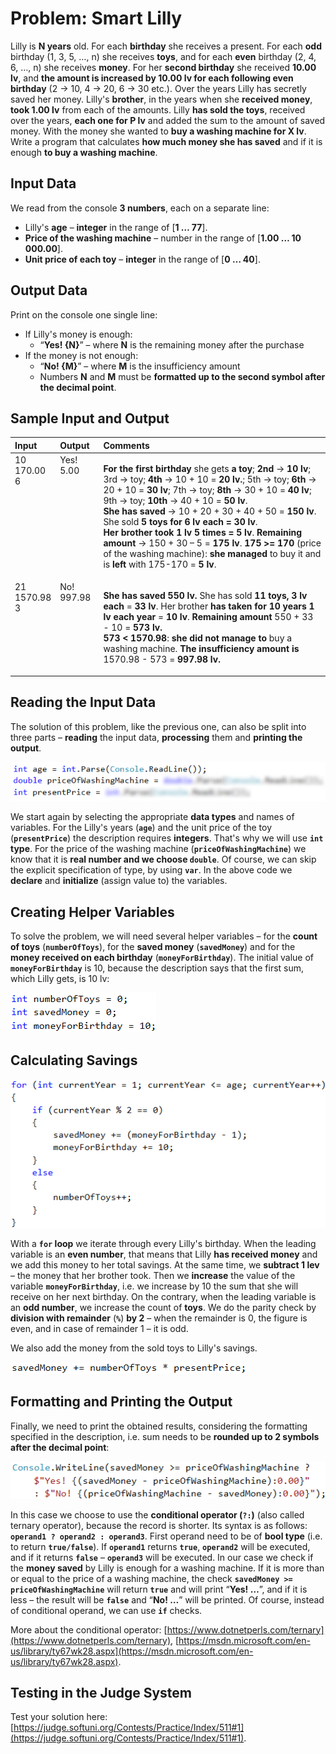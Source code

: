 # Problem: Smart Lilly

Lilly is **N years** old. For each **birthday** she receives a present. For each **odd** birthday (1, 3, 5, …, n) she receives **toys**, and for each **even** birthday (2, 4, 6, …, n) she receives **money**. For her **second birthday** she received **10.00 lv**, and **the amount is increased by 10.00 lv for each following even birthday** (2 -> 10, 4 -> 20, 6 -> 30 etc.). Over the years Lilly has secretly saved her money. Lilly's **brother**, in the years when she **received money**, **took 1.00 lv** from each of the amounts. Lilly **has sold the toys**, received over the years, **each one for P lv** and added the sum to the amount of saved money. With the money she wanted to **buy a washing machine for X lv**. Write a program that calculates **how much money she has saved** and if it is enough **to buy a washing machine**.

## Input Data

We read from the console **3 numbers**, each on a separate line:
- Lilly's **age** – **integer** in the range of [**1 … 77**].
- **Price of the washing machine** – number in the range of [**1.00 … 10 000.00**].
- **Unit price of each toy** – **integer** in the range of [**0 … 40**].

## Output Data

Print on the console one single line:

  * If Lilly's money is enough:
    * “**Yes! {N}**” – where **N** is the remaining money after the purchase
  * If the money is not enough:
    * “**No! {M}**” – where **M** is the insufficiency amount
    * Numbers **N** and **M** must be **formatted up to the second symbol after the decimal point**.

## Sample Input and Output

<table>
<thead>
<tr>
<th align="left"><strong>Input</strong></th>
<th align="left"><strong>Output</strong></th>
<th align="left"><strong>Comments</strong></th>
</tr>
</thead>
<tbody>
<tr>
<td valign="top">10<br>170.00<br>6</td>
<td valign="top">Yes! 5.00</td>
<td valign="top"><p><strong>For the first birthday</strong> she gets <strong>a toy</strong>; <strong>2nd</strong> -> <strong>10 lv</strong>; 3rd -> toy; <strong>4th</strong>  -> 10 + 10 = <strong>20 lv.</strong>; 5th -> toy; <strong>6th</strong> -> 20 + 10 = <strong>30 lv</strong>; 7th -> toy; <strong>8th</strong> -> 30 + 10 = <strong>40 lv</strong>; 9th -> toy; <strong>10th</strong> -> 40 + 10 = <strong>50 lv</strong>.<br>
<strong>She has saved</strong> -> 10 + 20 + 30 + 40 + 50 = <strong>150 lv</strong>. She sold <strong>5 toys for 6 lv each = 30 lv</strong>.<br>
<strong>Her brother took 1 lv 5 times = 5 lv</strong>. <strong>Remaining amount</strong> -> 150 + 30 – 5 = <strong>175 lv</strong>.
<strong>175 &gt;= 170</strong> (price of the washing machine): <strong>she managed</strong> to buy it and is <strong>left</strong> with 175-170 = <strong>5 lv</strong>.
</p></td>
</tr>
<tr>
<td valign="top">21<br>1570.98<br>3</td>
<td valign="top">No! 997.98</td>
<td valign="top"><p><strong>She has saved 550 lv. </strong> She has sold <strong>11 toys,</strong> <strong>3 lv each</strong> = <strong>33 lv</strong>. Her brother <strong> has taken for 10 years 1 lv each year</strong> = <strong>10 lv</strong>. <strong>Remaining amount</strong> 550 + 33 - 10 = <strong>573 lv.</strong> <br>
<strong>573 &lt; 1570.98</strong>: <strong>she did not manage to</strong> buy a washing machine. <strong>The insufficiency amount is</strong> 1570.98 - 573 = <strong>997.98 lv.</strong></p></td>
</tr>
</tbody>
</table>    

## Reading the Input Data

The solution of this problem, like the previous one, can also be split into three parts – **reading** the input data, **processing** them and **printing the output**.

![](/assets/chapter-5-2-images/02.Smart-lilly-01.png)

We start again by selecting the appropriate **data types** and names of variables. For the Lilly's years (**`age`**) and the unit price of the toy (**`presentPrice`**) the description requires **integers**. That's why we will use **`int` type**. For the price of the washing machine (**`priceOfWashingMachine`**) we know that it is **real number and we choose `double`**. Of course, we can skip the explicit specification of type, by using **`var`**. In the above code we **declare** and **initialize** (assign value to) the variables.

## Creating Helper Variables

To solve the problem, we will need several helper variables – for the **count of toys** (**`numberOfToys`**), for the **saved money** (**`savedMoney`**) and for the **money received on each birthday** (**`moneyForBirthday`**). The initial value of **`moneyForBirthday`** is 10, because the description says that the first sum, which Lilly gets, is 10 lv:

![](/assets/chapter-5-2-images/02.Smart-lilly-02.png)

## Calculating Savings

![](/assets/chapter-5-2-images/02.Smart-lilly-03.png)

With a **`for` loop** we iterate through every Lilly's birthday. When the leading variable is an **even number**, that means that Lilly **has received money** and we add this money to her total savings. At the same time, we **subtract 1 lev** – the money that her brother took. Then we **increase** the value of the variable **`moneyForBirthday`**, i.e. we increase by 10 the sum that she will receive on her next birthday. On the contrary, when the leading variable is an **odd number**, we increase the count of **toys**. We do the parity check by **division with remainder** (**`%`**) **by 2** – when the remainder is 0, the figure is even, and in case of remainder 1 – it is odd.

We also add the money from the sold toys to Lilly's savings.

![](/assets/chapter-5-2-images/02.Smart-lilly-04.png)

## Formatting and Printing the Output

Finally, we need to print the obtained results, considering the formatting specified in the description, i.e. sum needs to be  **rounded up to 2 symbols after the decimal point**:

![](/assets/chapter-5-2-images/02.Smart-lilly-05.png)

In this case we choose to use the **conditional operator (`?:`)** (also called ternary operator), because the record is shorter. Its syntax is as follows: **`operand1 ? operand2 : operand3`**. First operand need to be of **bool type** (i.e. to return **`true/false`**). If **`operand1`** returns **`true`**, **`operand2`** will be executed, and if it returns **`false`** – **`operand3`** will be executed. In our case we check if the **money saved** by Lilly is enough for a washing machine. If it is more than or equal to the price of a washing machine, the check **`savedMoney >= priceOfWashingMachine`** will return **`true`** and will print  “**Yes! …**”, and if it is less – the result will be **`false`** and “**No! …**” will be printed. Of course, instead of conditional operand, we can use **`if`** checks.

More about the conditional operator: [https://www.dotnetperls.com/ternary](https://www.dotnetperls.com/ternary), [https://msdn.microsoft.com/en-us/library/ty67wk28.aspx](https://msdn.microsoft.com/en-us/library/ty67wk28.aspx). 

## Testing in the Judge System

Test your solution here: [https://judge.softuni.org/Contests/Practice/Index/511#1](https://judge.softuni.org/Contests/Practice/Index/511#1).
